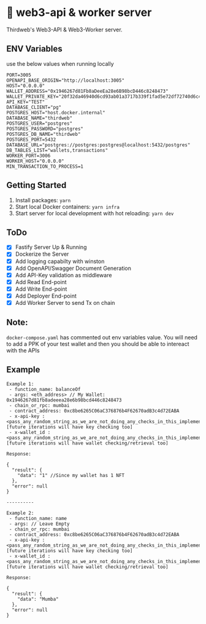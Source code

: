 # 🔑 web3-api & worker server

Thirdweb's Web3-API & Web3-Worker server.

## ENV Variables

use the below values when running locally

```
PORT=3005
OPENAPI_BASE_ORIGIN="http://localhost:3005"
HOST="0.0.0.0"
WALLET_ADDRESS="0x1946267d81Fb8aDeeEa28e6B98bcD446c8248473"
WALLET_PRIVATE_KEY="20f32da46940d6cd93ab01a3717b339f1fad5e72df72740d6c489834859dd075"
API_KEY="TEST"
DATABASE_CLIENT="pg"
POSTGRES_HOST="host.docker.internal"
DATABASE_NAME="thirdweb"
POSTGRES_USER="postgres"
POSTGRES_PASSWORD="postgres"
POSTGRES_DB_NAME="thirdweb"
POSTGRES_PORT=5432
DATABASE_URL="postgres://postgres:postgres@localhost:5432/postgres"
DB_TABLES_LIST="wallets,transactions"
WORKER_PORT=3006
WORKER_HOST="0.0.0.0"
MIN_TRANSACTION_TO_PROCESS=1
```

## Getting Started

1. Install packages: `yarn`
2. Start local Docker containers: `yarn infra`
3. Start server for local development with hot reloading: `yarn dev`

## ToDo

- [x] Fastify Server Up & Running
- [x] Dockerize the Server
- [x] Add logging capabilty with winston
- [x] Add OpenAPI/Swagger Document Generation
- [x] Add API-Key validation as middleware
- [x] Add Read End-point
- [x] Add Write End-point
- [x] Add Deployer End-point
- [x] Add Worker Server to send Tx on chain

## Note:

`docker-compose.yaml` has commented out env variables value. You will need to add a PPK of your test wallet and then you should be able to intereact with the APIs

## Example

```
Example 1:
 - function_name: balanceOf
 - args: <eth_address> // My Wallet: 0x1946267d81fb8adeeea28e6b98bcd446c8248473
 - chain_or_rpc: mumbai
 - contract_address: 0xc8be6265C06aC376876b4F62670adB3c4d72EABA
 - x-api-key : <pass_any_random_string_as_we_are_not_doing_any_checks_in_this_implementation> [future iterations will have key checking too]
 - x-wallet_id : <pass_any_random_string_as_we_are_not_doing_any_checks_in_this_implementation> [future iterations will have wallet checking/retrieval too]

Response:

{
  "result": {
    "data": "1" //Since my wallet has 1 NFT
  },
  "error": null
}

----------

Example 2:
 - function_name: name
 - args: // Leave Empty
 - chain_or_rpc: mumbai
 - contract_address: 0xc8be6265C06aC376876b4F62670adB3c4d72EABA
 - x-api-key : <pass_any_random_string_as_we_are_not_doing_any_checks_in_this_implementation> [future iterations will have key checking too]
 - x-wallet_id : <pass_any_random_string_as_we_are_not_doing_any_checks_in_this_implementation> [future iterations will have wallet checking/retrieval too]

Response:

{
  "result": {
    "data": "Mumba"
  },
  "error": null
}
```
